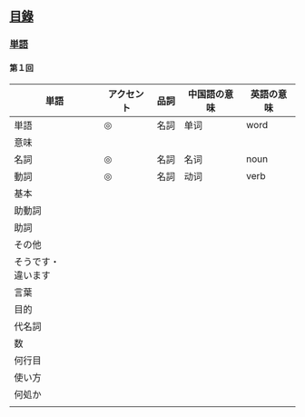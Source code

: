 ## [<ruby><span>目錄</span><rt data-rt="もくろく"></rt></ruby>](../README.md)

### [単語](./単語.md)

#### 第１回

| <ruby><span>単語</span><rt data-rt="たんご"></rt></ruby>     | <ruby><span>アクセント</span><rt data-rt="あくせんと"></rt></ruby> | <ruby><span>品詞</span><rt data-rt="ひんし"></rt></ruby> | 中国語の意味 | 英語の意味 |
| ------------------------------------------------------------ | ------------------------------------------------------------ | -------------------------------------------------------- | ------------ | ---------- |
| 単語                                                         | ◎                                                            | <ruby><span>名詞</span><rt data-rt="めいし"></rt></ruby> | 单词         | word       |
| <ruby><span>意味</span><rt data-rt="いみ"></rt></ruby>       |                                                              |                                                          |              |            |
| <ruby><span>名詞</span><rt data-rt="めいし"></rt></ruby>     | ◎                                                            | 名詞                                                     | 名词         | noun       |
| <ruby><span>動詞</span><rt data-rt="どうし"></rt></ruby>     | ◎                                                            | 名詞                                                     | 动词         | verb       |
| <ruby><span>基本</span><rt data-rt="きほん"></rt></ruby>     |                                                              |                                                          |              |            |
| <ruby><span>助動詞</span><rt data-rt="じょどうし"></rt></ruby> |                                                              |                                                          |              |            |
| <ruby><span>助詞</span><rt data-rt="じょし"></rt></ruby>     |                                                              |                                                          |              |            |
| <ruby><span>その他</span><rt data-rt="そのた"></rt></ruby>   |                                                              |                                                          |              |            |
| そうです・<ruby><span>違います</span><rt data-rt="ちがいます"></rt></ruby> |                                                              |                                                          |              |            |
| <ruby><span>言葉</span><rt data-rt="ことば"></rt></ruby>     |                                                              |                                                          |              |            |
| <ruby><span>目的</span><rt data-rt="もくてき"></rt></ruby>   |                                                              |                                                          |              |            |
| <ruby><span>代名詞</span><rt data-rt="だいめいし"></rt></ruby> |                                                              |                                                          |              |            |
| <ruby><span>数</span><rt data-rt="かず"></rt></ruby>         |                                                              |                                                          |              |            |
| <ruby><span>何行目</span><rt data-rt="なんぎょうめ"></rt></ruby> |                                                              |                                                          |              |            |
| <ruby><span>使い方</span><rt data-rt="つかいかた"></rt></ruby> |                                                              |                                                          |              |            |
| <ruby><span>何処か</span><rt data-rt="どこか"></rt></ruby>   |                                                              |                                                          |              |            |
|                                                              |                                                              |                                                          |              |            |

